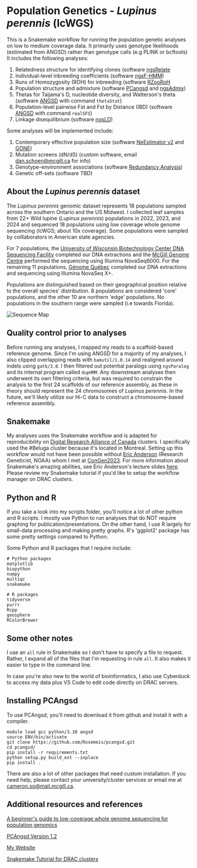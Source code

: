 # Population Genetics - _Lupinus perennis_ (lcWGS)

This is a Snakemake workflow for running the population genetic analyses on low to medium coverage data. It primarily uses genotype likelihoods (estimated from ANGSD) rather than genotype calls (e.g PLINK or bcftools) It includes the following analyses:

1. Relatedness structure for identifying clones (software [ngsRelate](https://github.com/ANGSD/NgsRelate)
2. Individual-level inbreeding coefficients (software [ngsF-HMM](https://github.com/fgvieira/ngsF-HMM))
3. Runs of Homozygosity (ROH) for inbreeding (software [RZooRoH](https://cran.r-project.org/web/packages/RZooRoH/index.html)
4. Population structure and admixture (software [PCangsd](https://github.com/Rosemeis/pcangsd) and [ngsAdmix](https://github.com/aalbrechtsen/NGSadmix?tab=readme-ov-file))
5. Thetas for Taijama's D, nucleotide diversity, and Watterson's theta (software [ANGSD](https://github.com/ANGSD/angsd) with command `thetaStat`) 
6. Population-level pairwise Fst and Fst by Distance (IBD) (software [ANGSD](https://github.com/ANGSD/angsd) with command `realSFS`)
7. Linkage disequilibrium (software [ngsLD](https://github.com/fgvieira/ngsLD))

Some analyses will be implemented include:

1. Contemporary effective population size (software [NeEstimator v2](https://github.com/bunop/NeEstimator2.X) and [GONE](https://github.com/esrud/GONE))
2. Mutation screens (dN/dS) (custom software, email dan.schoen@mcgill.ca for info)
3. Genotype-environment associations (software [Redundancy Analysis](https://github.com/Capblancq/RDA-landscape-genomics))
4. Genetic off-sets (software TBD)

## About the _Lupinus perennis_ dataset

The _Lupinus perennis_ genomic dataset represents 18 populations sampled across the southern Ontario and the US Midwest. I collected leaf samples from 22+ Wild lupine (_Lupinus perennis_) populations in 2022, 2023, and 2024 and sequenced 18 populations using low coverage whole genome sequencing (lcWGS; about 10x coverage). Some populations were sampled by colllaborators in American state agencies. 

For 7 populations, the [University of Wisconsin Biotechnology Center DNA Sequencing Facility](https://dnaseq.biotech.wisc.edu/) completed our DNA extractions and the [McGill Genome Centre](https://www.mcgillgenomecentre.ca/) performed the sequencing using Illumina NovaSeq6000. For the remaining 11 populations, [Génome Québec](https://genomequebec.com/en/) completed our DNA extractions and sequencing using Illumina NovaSeq X+. 

Populations are distinguished based on their geographical position relative to the overall species' distribution. 8 populations are considered 'core' populations, and the other 10 are northern 'edge' populations. No populations in the southern range were sampled (i.e towards Florida). 

![Sequence Map](https://github.com/socameron/lcwgs-lupine/blob/f8d73f7020cf4419618df976f589a47877c65d3b/GEA_sampling_figure.svg)

## Quality control prior to analyses

Before running any analyses, I mapped my reads to a scaffold-based reference genome. Since I'm using ANGSD for a majority of my analyses, I also clipped overlapping reads with `bamutil/1.0.14` and realigned around indels using `gatk/3.8`. I then filtered out potential paralogs using `ngsParalog` and its internal program called `dupHMM`. Any downstream analyses then underwent its own filtering criteria, but was required to constrain the analysis to the first 24 scaffolds of our reference assembly, as these in theory should represent the 24 chromosomes of _Lupinus perennis_. In the future, we'll likely utilize our Hi-C data to construct a chromosome-based reference assembly. 

## Snakemake

My analyses uses the Snakemake workflow and is adapted for reproducibility on [Digital Research Alliance of Canada](alliancecan.ca/en) clusters. I specifically used the #Beluga cluster because it's located in Montreal. Setting up this workflow would not have been possible without [Eric Anderson](https://github.com/eriqande/mega-lcwgs-pw-fst-snakeflow) (Research Geneticist, NOAA) whom I met at [ConGen2023](https://www.umt.edu/ces/conferences/congen/). For more information about Snakemake's amazing abilities, see Eric Anderson's lecture slides [here](https://eriqande.github.io/con-gen-2023/slides/snake-slides.html#/section). Please review my Snakemake tutorial if you'd like to setup the workflow manager on DRAC clusters.

## Python and R

If you take a look into my scripts folder, you'll notice a lot of other python and R scripts. I mostly use Python to run analyses that do NOT require graphing for publication/presentations. On the other hand, I use R largely for small-data processing and making pretty graphs. R's 'ggplot2' package has some pretty settings compared to Python. 

Some Python and R packages that I require include:

```
# Python packages
matplotlib
biopython
numpy
multiqc
snakemake

# R packages
tidyverse
purrr
Rcpp
geosphere
RColorBrewer

```


## Some other notes

I use an `all` rule in Snakemake so I don't have to specify a file to request. Rather, I expand all of the files that I'm requesting in rule `all`. It also makes it easier to type in the command line.

In case you're also new to the world of bioinformatics, I also use Cyberduck to access my data plus VS Code to edit code directly on DRAC servers.  

## Installing PCAngsd

To use PCAngsd, you'll need to download it from github and install it with a compiler. 

```
module load gcc python/3.10 angsd
source ENV/bin/activate
git clone https://github.com/Rosemeis/pcangsd.git
cd pcangsd/
pip install -r requirements.txt
python setup.py build_ext --inplace
pip install .
```

There are also a lot of other packages that need custom installation. If you need help, please contact your university/cluster services or email me at cameron.so@mail.mcgill.ca.

## Additional resources and references

[A beginner's guide to low-coverage whole genome sequencing for population genomics](https://onlinelibrary.wiley.com/doi/abs/10.1111/mec.16077)

[PCAngsd Version 1.2](https://github.com/Rosemeis/pcangsd)

[My Website](https://www.cameronso.ca)

[Snakemake Tutorial for DRAC clusters](https://github.com/socameron/snakemake-tutorial)

